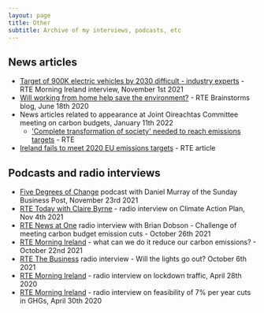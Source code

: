 ```yaml
---
layout: page
title: Other
subtitle: Archive of my interviews, podcasts, etc
---
```


## News articles
- [Target of 900K electric vehicles by 2030 difficult - industry experts](https://www.rte.ie/news/ireland/2021/1101/1257069-electric-vehicles-ireland/) - RTE Morning Ireland interview, November 1st 2021
- [Will working from home help save the environment?](https://www.rte.ie/brainstorm/2020/0617/1148039-working-from-home-commuting-climate-change-coronavirus/) - RTE Brainstorms blog, June 18th 2020
- News articles related to appearance at Joint Oireachtas Committee meeting on carbon budgets, January 11th 2022
    * ['Complete transformation of society' needed to reach emissions targets](https://www.rte.ie/news/politics/2022/0111/1273084-carbon-budgets/) - RTE
- [Ireland fails to meet 2020 EU emissions targets](https://www.rte.ie/news/2021/1022/1255243-epa-emissions-2020-reduction/) - RTE article

## Podcasts and radio interviews

- [Five Degrees of Change](https://www.businesspost.ie/climate-environment/podcast-five-degrees-of-change-hannah-daly-b625ae71) podcast with Daniel Murray of the Sunday Business Post, November 23rd 2021
- [RTE Today with Claire Byrne](https://www.rte.ie/radio/radio1/clips/22025483/) - radio interview on Climate Action Plan, Nov 4th 2021
- [RTE News at One](https://www.rte.ie/radio/radio1/clips/22022159/) radio interview with Brian Dobson - Challenge of meeting carbon budget emission cuts - October 26th 2021
- [RTE Morning Ireland](https://www.rte.ie/radio/radio1/clips/22020673/) - what can we do it reduce our carbon emissions? - October 22nd 2021
- [RTE The Business](https://www.rte.ie/news/business/2021/1006/1251079-will-the-lights-go-out/) radio interview - Will the lights go out? October 6th 2021
- [RTE Morning Ireland](https://www.rte.ie/news/coronavirus/2020/0428/1135259-climate-change/) - radio interview on lockdown traffic, April 28th 2020
- [RTE Morning Ireland](https://www.rte.ie/news/environment/2020/0429/1135712-green-party-emission-demands-could-cost-40-billion/) - radio interview on feasibility of 7\% per year cuts in GHGs, April 30th 2020
